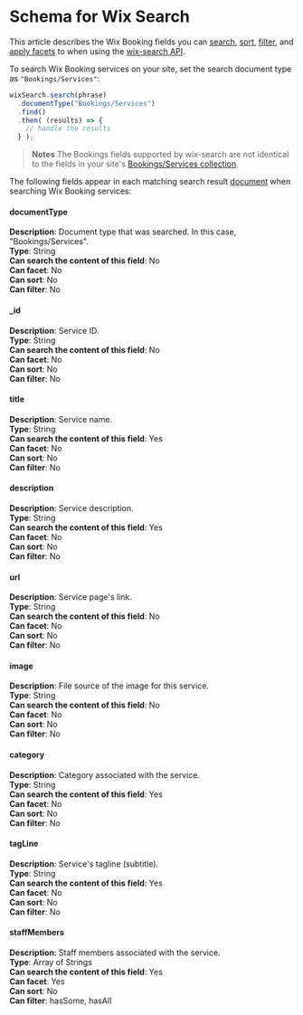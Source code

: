 

# Schema for Wix Search





This article describes the Wix Booking fields you can [search](https://www.wix.com/velo/reference/wix-search.html#search), [sort](https://www.wix.com/velo/reference/wix-search.WixSearchBuilder.html#ascending), [filter](https://www.wix.com/velo/reference/wix-search.html#filter), and [apply facets](https://www.wix.com/velo/reference/wix-search.WixSearchBuilder.html#facets) to when using the [wix-search API](https://www.wix.com/velo/reference/wix-search.html).

To search Wix Booking services on your site, set the search document type as `"Bookings/Services"`:

```javascript
wixSearch.search(phrase)
  .documentType("Bookings/Services")
  .find()
  .then( (results) => {
    // handle the results
  } );
```

> **Notes**
> The Bookings fields supported by wix-search are not identical to the fields in your site's [Bookings/Services collection](https://support.wix.com/en/article/velo-wix-bookings-services-collection-fields).

The following fields appear in each matching search result [document](https://www.wix.com/velo/reference/wix-search.WixSearchResult.html#documents) when searching Wix Booking services:

#### documentType 

**Description**: Document type that was searched. In this case, "Bookings/Services".  
**Type**: String  
**Can search the content of this field**: No  
**Can facet**: No  
**Can sort**: No  
**Can filter**: No

#### \_id 

**Description**: Service ID.  
**Type**: String  
**Can search the content of this field**: No  
**Can facet**: No  
**Can sort**: No  
**Can filter**: No

#### title 

**Description**: Service name.  
**Type**: String  
**Can search the content of this field**: Yes  
**Can facet**: No  
**Can sort**: No  
**Can filter**: No

#### description 

**Description**: Service description.  
**Type**: String  
**Can search the content of this field**: Yes  
**Can facet**: No  
**Can sort**: No  
**Can filter**: No

#### url 

**Description**: Service page's link.  
**Type**: String  
**Can search the content of this field**: No  
**Can facet**: No  
**Can sort**: No  
**Can filter**: No

#### image 

**Description**: File source of the image for this service.  
**Type**: String  
**Can search the content of this field**: No  
**Can facet**: No  
**Can sort**: No  
**Can filter**: No

#### category 

**Description**: Category associated with the service.  
**Type**: String  
**Can search the content of this field**: Yes  
**Can facet**: No  
**Can sort**: No  
**Can filter**: No 

#### tagLine 

**Description**: Service's tagline (subtitle).  
**Type**: String  
**Can search the content of this field**: Yes  
**Can facet**: No  
**Can sort**: No  
**Can filter**: No

#### staffMembers 

**Description**: Staff members associated with the service.  
**Type**: Array of Strings  
**Can search the content of this field**: Yes  
**Can facet**: Yes  
**Can sort**: No  
**Can filter**: hasSome, hasAll 